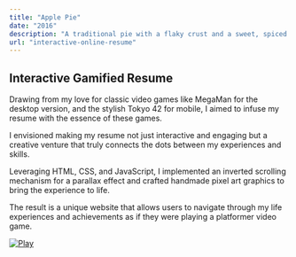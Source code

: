```yaml
---
title: "Apple Pie"
date: "2016"
description: "A traditional pie with a flaky crust and a sweet, spiced apple filling, perfect for any occasion."
url: "interactive-online-resume"
---
```


## Interactive Gamified Resume

Drawing from my love for classic video games like MegaMan for the desktop version, and the stylish Tokyo 42 for mobile, I aimed to infuse my resume with the essence of these games.

I envisioned making my resume not just interactive and engaging but a creative venture that truly connects the dots between my experiences and skills.

Leveraging HTML, CSS, and JavaScript, I implemented an inverted scrolling mechanism for a parallax effect and crafted handmade pixel art graphics to bring the experience to life.

The result is a unique website that allows users to navigate through my life experiences and achievements as if they were playing a platformer video game.

[![Play](/images/projects/2016website.png)](https://2016website.vercel.app/)
